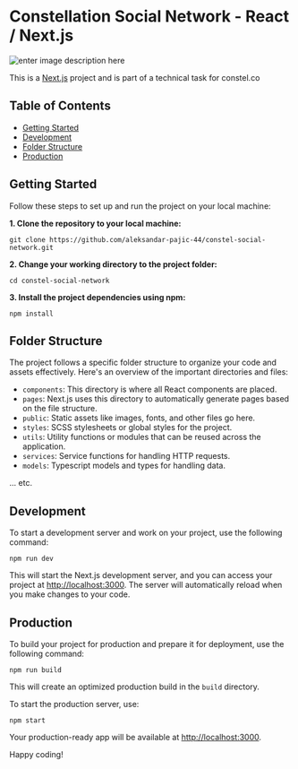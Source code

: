 


# Constellation Social Network - React / Next.js
![enter image description here](https://i.imgur.com/A0j9glP.jpg)

This is a [Next.js](https://nextjs.org/) project and is part of a technical task for constel.co

## Table of Contents

- [Getting Started](#getting-started)
- [Development](#development)
- [Folder Structure](#folder-structure)
- [Production](#production)

## Getting Started

Follow these steps to set up and run the project on your local machine:

**1. Clone the repository to your local machine:**

`git clone https://github.com/aleksandar-pajic-44/constel-social-network.git`

**2.  Change your working directory to the project folder:**

`cd constel-social-network` 

**3.  Install the project dependencies using npm:**

`npm install` 

## Folder Structure

The project follows a specific folder structure to organize your code and assets effectively. Here's an overview of the important directories and files:

-   `components`: This directory is where all React components are placed.
-   `pages`: Next.js uses this directory to automatically generate pages based on the file structure.
-   `public`: Static assets like images, fonts, and other files go here.
-   `styles`: SCSS stylesheets or global styles for the project.
-   `utils`: Utility functions or modules that can be reused across the application.
-   `services`: Service functions for handling HTTP requests.
-   `models`: Typescript models and types for handling data.

... etc.

## Development

To start a development server and work on your project, use the following command:

`npm run dev` 

This will start the Next.js development server, and you can access your project at [http://localhost:3000](http://localhost:3000/). The server will automatically reload when you make changes to your code.

## Production

To build your project for production and prepare it for deployment, use the following command:

`npm run build` 

This will create an optimized production build in the `build` directory.

To start the production server, use:

`npm start` 

Your production-ready app will be available at [http://localhost:3000](http://localhost:3000/).

Happy coding!
